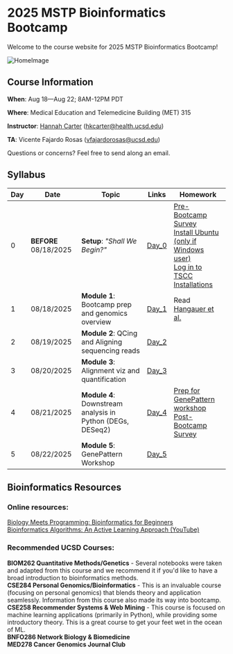 # 2025 MSTP Bioinformatics Bootcamp
Welcome to the course website for 2025 MSTP Bioinformatics Bootcamp!<br />

![HomeImage](https://imgs.xkcd.com/comics/dna.png)

## Course Information

**When**: Aug 18—Aug 22; 8AM-12PM PDT

**Where**: Medical Education and Telemedicine Building (MET) 315

**Instructor**: [Hannah Carter](https://carterlab.info/) (hkcarter@health.ucsd.edu)

**TA**: Vicente Fajardo Rosas (vfajardorosas@ucsd.edu)

Questions or concerns? Feel free to send along an email.

## Syllabus

| Day  | Date | Topic | Links | Homework |
| ------------- | ------------- |------------- |------------- |------------- |
| 0 | **BEFORE** 08/18/2025  | **Setup**: *"Shall We Begin?"*  | [Day_0](Day_0_Setup) | [Pre-Bootcamp Survey](https://forms.gle/f7Cezv812vdTRiyV7)<br />[Install Ubuntu (only if Windows user)](Day_0_Setup/1_LinuxOnWindows.md)<br />[Log in to TSCC](Day_0_Setup/2_TSCC.md)<br />[Installations](Day_0_Setup/3_Installations.md) |
| 1  | 08/18/2025  | **Module 1**: Bootcamp prep and genomics overview  | [Day_1](Day_1)  | Read [Hangauer et al.](https://www.ncbi.nlm.nih.gov/pmc/articles/PMC5933935/)| 
| 2  | 08/19/2025  | **Module 2**: QCing and Aligning sequencing reads | [Day_2](Day_2) |  |
| 3  | 08/20/2025  | **Module 3**: Alignment viz and quantification  | [Day_3](Day_3) |  |
| 4  | 08/21/2025  | **Module 4**: Downstream analysis in Python (DEGs, DESeq2)  | [Day_4](Day_4) | [Prep for GenePattern workshop](https://docs.google.com/document/d/1UOLoytKVHZ7vCDKL98Q1bTADlD2KB_FNC119wobVOcQ/edit)<br />[Post-Bootcamp Survey](https://forms.gle/D4fRmxTVy1KKpSZq5) |
| 5  | 08/22/2025  | **Module 5**: GenePattern Workshop  | [Day_5](Day_5)  |  |

## Bioinformatics Resources

### Online resources:
[Biology Meets Programming: Bioinformatics for Beginners](https://www.coursera.org/learn/bioinformatics)<br>
[Bioinformatics Algorithms: An Active Learning Approach (YouTube)](https://www.youtube.com/c/bioinfalgorithms/featured)<br>

### Recommended UCSD Courses:
**BIOM262 Quantitative Methods/Genetics** - Several notebooks were taken and adapted from this course and we recommend it if you'd like to have a broad introduction to bioinformatics methods.<br>
**CSE284 Personal Genomics/Bioinformatics** - This is an invaluable course (focusing on personal genomics) that blends theory and application seamlessly. Information from this course also made its way into bootcamp. <br>
**CSE258 Recommender Systems & Web Mining** - This course is focused on machine learning applications (primarily in Python), while providing some introductory theory. This is a great course to get your feet wet in the ocean of ML.<br>
**BNFO286 Network Biology & Biomedicine**<br>
**MED278 Cancer Genomics Journal Club**<br>